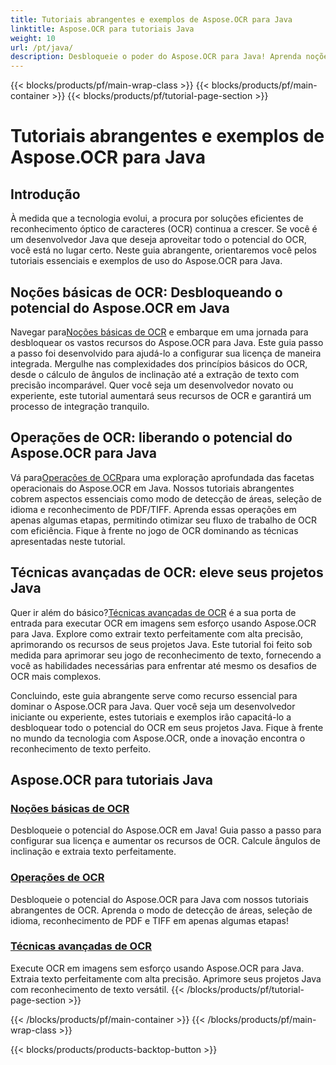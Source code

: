 ```yaml
---
title: Tutoriais abrangentes e exemplos de Aspose.OCR para Java
linktitle: Aspose.OCR para tutoriais Java
weight: 10
url: /pt/java/
description: Desbloqueie o poder do Aspose.OCR para Java! Aprenda noções básicas, operações e técnicas avançadas de OCR. Configure sua licença, detecte áreas e aprimore o reconhecimento de texto sem esforço.
---
```


{{< blocks/products/pf/main-wrap-class >}}
{{< blocks/products/pf/main-container >}}
{{< blocks/products/pf/tutorial-page-section >}}

# Tutoriais abrangentes e exemplos de Aspose.OCR para Java


## Introdução

À medida que a tecnologia evolui, a procura por soluções eficientes de reconhecimento óptico de caracteres (OCR) continua a crescer. Se você é um desenvolvedor Java que deseja aproveitar todo o potencial do OCR, você está no lugar certo. Neste guia abrangente, orientaremos você pelos tutoriais essenciais e exemplos de uso do Aspose.OCR para Java.

## Noções básicas de OCR: Desbloqueando o potencial do Aspose.OCR em Java

 Navegar para[Noções básicas de OCR](./ocr-basics/) e embarque em uma jornada para desbloquear os vastos recursos do Aspose.OCR para Java. Este guia passo a passo foi desenvolvido para ajudá-lo a configurar sua licença de maneira integrada. Mergulhe nas complexidades dos princípios básicos do OCR, desde o cálculo de ângulos de inclinação até a extração de texto com precisão incomparável. Quer você seja um desenvolvedor novato ou experiente, este tutorial aumentará seus recursos de OCR e garantirá um processo de integração tranquilo.

## Operações de OCR: liberando o potencial do Aspose.OCR para Java

 Vá para[Operações de OCR](./ocr-operations/)para uma exploração aprofundada das facetas operacionais do Aspose.OCR em Java. Nossos tutoriais abrangentes cobrem aspectos essenciais como modo de detecção de áreas, seleção de idioma e reconhecimento de PDF/TIFF. Aprenda essas operações em apenas algumas etapas, permitindo otimizar seu fluxo de trabalho de OCR com eficiência. Fique à frente no jogo de OCR dominando as técnicas apresentadas neste tutorial.

## Técnicas avançadas de OCR: eleve seus projetos Java

 Quer ir além do básico?[Técnicas avançadas de OCR](./advanced-ocr-techniques/) é a sua porta de entrada para executar OCR em imagens sem esforço usando Aspose.OCR para Java. Explore como extrair texto perfeitamente com alta precisão, aprimorando os recursos de seus projetos Java. Este tutorial foi feito sob medida para aprimorar seu jogo de reconhecimento de texto, fornecendo a você as habilidades necessárias para enfrentar até mesmo os desafios de OCR mais complexos.

Concluindo, este guia abrangente serve como recurso essencial para dominar o Aspose.OCR para Java. Quer você seja um desenvolvedor iniciante ou experiente, estes tutoriais e exemplos irão capacitá-lo a desbloquear todo o potencial do OCR em seus projetos Java. Fique à frente no mundo da tecnologia com Aspose.OCR, onde a inovação encontra o reconhecimento de texto perfeito.
## Aspose.OCR para tutoriais Java
### [Noções básicas de OCR](./ocr-basics/)
Desbloqueie o potencial do Aspose.OCR em Java! Guia passo a passo para configurar sua licença e aumentar os recursos de OCR. Calcule ângulos de inclinação e extraia texto perfeitamente.
### [Operações de OCR](./ocr-operations/)
Desbloqueie o potencial do Aspose.OCR para Java com nossos tutoriais abrangentes de OCR. Aprenda o modo de detecção de áreas, seleção de idioma, reconhecimento de PDF e TIFF em apenas algumas etapas!
### [Técnicas avançadas de OCR](./advanced-ocr-techniques/)
Execute OCR em imagens sem esforço usando Aspose.OCR para Java. Extraia texto perfeitamente com alta precisão. Aprimore seus projetos Java com reconhecimento de texto versátil.
{{< /blocks/products/pf/tutorial-page-section >}}

{{< /blocks/products/pf/main-container >}}
{{< /blocks/products/pf/main-wrap-class >}}

{{< blocks/products/products-backtop-button >}}
